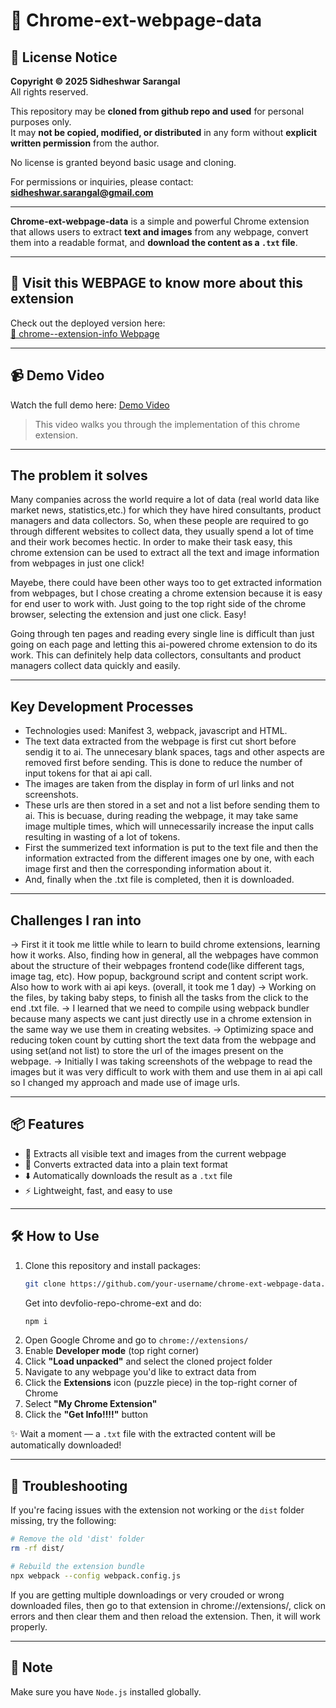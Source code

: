 # 🚀 Chrome-ext-webpage-data

## 📄 License Notice

**Copyright © 2025 Sidheshwar Sarangal**  
All rights reserved.

This repository may be **cloned from github repo and used** for personal purposes only.  
It may **not be copied, modified, or distributed** in any form without **explicit written permission** from the author.

No license is granted beyond basic usage and cloning.

For permissions or inquiries, please contact: **sidheshwar.sarangal@gmail.com**

---

**Chrome-ext-webpage-data** is a simple and powerful Chrome extension that allows users to extract **text and images** from any webpage, convert them into a readable format, and **download the content as a `.txt` file**.

---

## 🔗 Visit this WEBPAGE to know more about this extension

Check out the deployed version here:  
[🚀 chrome--extension-info Webpage](https://sidheshwarsarangal.github.io/ext-info-new/)

---

## 📹 Demo Video

Watch the full demo here: [Demo Video](https://drive.google.com/file/d/1f2CwP2pccsIQBOZEgyDaVbZBqgbGYzej/view?usp=sharing)

> This video walks you through the implementation of this chrome extension.

---

## The problem it solves

Many companies across the world require a lot of data (real world data like market news, statistics,etc.) for which they have hired consultants, product managers and data collectors. So, when these people are required to go through different websites to collect data, they usually spend a lot of time and their work becomes hectic. In order to make their task easy, this chrome extension can be used to extract all the text and image information from webpages in just one click!

Mayebe, there could have been other ways too to get extracted information from webpages, but I chose creating a chrome extension because it is easy for end user to work with. Just going to the top right side of the chrome browser, selecting the extension and just one click. Easy!

Going through ten pages and reading every single line is difficult than just going on each page and letting this ai-powered chrome extension to do its work. This can definitely help data collectors, consultants and product managers collect data quickly and easily.

---

## Key Development Processes
- Technologies used: Manifest 3, webpack, javascript and HTML.
- The text data extracted from the webpage is first cut short before sendig it to ai. The unnecesary blank spaces, tags and other aspects are removed first before sending. This is done to reduce the number of input tokens for that ai api call.
- The images are taken from the display in form of url links and not screenshots.
- These urls are then stored in a set and not a list before sending them to ai. This is becuase, during reading the webpage, it may take same image multiple times, which will unnecessarily increase the input calls resulting in wasting of a lot of tokens.
- First the summerized text information is put to the text file and then the information extracted from the different images one by one, with each image first and then the corresponding information about it.
- And, finally when the .txt file is completed, then it is downloaded.

---

## Challenges I ran into

-> First it it took me little while to learn to build chrome extensions, learning how it works. Also, finding how in general, all the webpages have common about the structure of their webpages frontend code(like different tags, image tag, etc). How popup, background script and content script work. Also how to work with ai api keys. (overall, it took me 1 day)
-> Working on the files, by taking baby steps, to finish all the tasks from the click to the end .txt file.
-> I learned that we need to compile using webpack bundler because many aspects we cant just directly use in a chrome extension in the same way we use them in creating websites.
-> Optimizing space and reducing token count by cutting short the text data from the webpage and using set(and not list) to store the url of the images present on the webpage.
-> Initially I was taking screenshots of the webpage to read the images but it was very difficult to work with them and use them in ai api call so I changed my approach and made use of image urls.

---

## 📦 Features

- 📝 Extracts all visible text and images from the current webpage  
- 📁 Converts extracted data into a plain text format  
- ⬇️ Automatically downloads the result as a `.txt` file  
- ⚡️ Lightweight, fast, and easy to use

---

## 🛠️ How to Use

1. Clone this repository and install packages:
   ```bash
   git clone https://github.com/your-username/chrome-ext-webpage-data.git
   ```
   Get into devfolio-repo-chrome-ext and do:
   ```bash
   npm i
   ```
2. Open Google Chrome and go to `chrome://extensions/`
3. Enable **Developer mode** (top right corner)
4. Click **"Load unpacked"** and select the cloned project folder
5. Navigate to any webpage you'd like to extract data from
6. Click the **Extensions** icon (puzzle piece) in the top-right corner of Chrome
7. Select **"My Chrome Extension"**
8. Click the **"Get Info!!!!"** button

✨ Wait a moment — a `.txt` file with the extracted content will be automatically downloaded!

---

## 🧹 Troubleshooting

If you're facing issues with the extension not working or the `dist` folder missing, try the following:

```bash
# Remove the old 'dist' folder
rm -rf dist/

# Rebuild the extension bundle
npx webpack --config webpack.config.js
```
If you are getting multiple downloadings or very crouded or wrong downloaded files, then go to that extension in chrome://extensions/, click on errors and then clear them and then reload the extension. Then, it will work properly.

---

## 📌 Note

Make sure you have `Node.js` installed globally.

